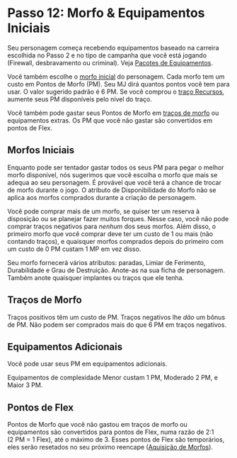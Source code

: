 # Passo 12: Morfo & Equipamentos Iniciais

Seu personagem começa recebendo equipamentos baseado na carreira escolhida no Passo 2 e no tipo de campanha que você está jogando (Firewall, desbravamento ou criminal). Veja [Pacotes de Equipamentos](27-gear-packs.md).

Você também escolhe o [morfo inicial](21-morphs.md) do personagem. Cada morfo tem um custo em Pontos de Morfo (PM). Seu MJ dirá quantos pontos você tem para usar. O valor sugerido padrão é 6&nbsp;PM. Se você comprou o [traço Recursos](28-traits.md#recursos), aumente seus PM disponíveis pelo nível do traço.

Você também pode gastar seus Pontos de Morfo em [traços de morfo](28-traits.md#traços-positivos-de-morfo) ou equipamentos extras. Os PM que você não gastar são convertidos em pontos de Flex.

## Morfos Iniciais

Enquanto pode ser tentador gastar todos os seus PM para pegar o melhor morfo disponível, nós sugerimos que você escolha o morfo que mais se adequa ao seu personagem. É provável que você terá a chance de trocar de morfo durante o jogo. O atributo de Disponibilidade do Morfo não se aplica aos morfos comprados durante a criação de personagem.

Você pode comprar mais de um morfo, se quiser ter um reserva à disposição ou se planejar fazer muitos forques. Nesse caso, você não pode comprar traços negativos para _nenhum_ dos seus morfos. Além disso, o primeiro morfo que você comprar deve ter um custo de 1 ou mais (não contando traços), e quaisquer morfos comprados depois do primeiro com um custo de 0&nbsp;PM custam 1&nbsp;MP em vez disso.

Seu morfo fornecerá vários atributos: paradas, Limiar de Ferimento, Durabilidade e Grau de Destruição. Anote-as na sua ficha de personagem. Também anote quaisquer implantes ou traços que ele tenha.

## Traços de Morfo

Traços positivos têm um custo de PM. Traços negativos lhe _dão_ um bônus de PM. Não podem ser comprados mais do que 6&nbsp;PM em traços negativos.

## Equipamentos Adicionais

Você pode usar seus PM em equipamentos adicionais.

Equipamentos de complexidade Menor custam 1&nbsp;PM, Moderado 2&nbsp;PM, e Maior 3&nbsp;PM.

## Pontos de Flex

Pontos de Morfo que você não gastou em traços de morfo ou equipamentos são convertidos para pontos de Flex, numa razão de 2:1 (2&nbsp;PM = 1 Flex), até o máximo de 3. Esses pontos de Flex são temporários, eles serão resetados no seu próximo reencape ([Aquisição de Morfos](../15/03-acquiring-morphs.md)).
